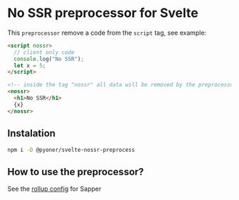 # No SSR preprocessor for Svelte

This `preprocessor` remove a code from the `script` tag, see example:

```html
<script nossr>
  // client only code
  console.log("No SSR");
  let x = 5;
</script>

<!-- inside the tag "nossr" all data will be removed by the preprocessor  -->
<nossr>
  <h1>No SSR</h1>
  {x}
</nossr>
```

## Instalation

```bash
npm i -D @pyoner/svelte-nossr-preprocess
```

## How to use the preprocessor?

See the [rollup config](https://github.com/pyoner/svelte-typescript/blob/master/packages/sapper-template/rollup.config.js) for Sapper
